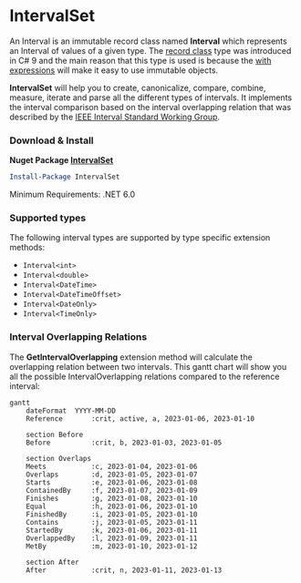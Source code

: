 # IntervalSet
An Interval is an immutable record class named **Interval** which represents an Interval of values of a given type. The [record class](https://learn.microsoft.com/en-us/dotnet/csharp/language-reference/builtin-types/record) type was introduced in C# 9 and the main reason that this type is used is because the [with expressions](https://learn.microsoft.com/en-us/dotnet/csharp/language-reference/builtin-types/record#with-expressions-in-derived-records) will make it easy to use immutable objects.

**IntervalSet** will help you to create, canonicalize, compare, combine, measure, iterate and parse all the different types of intervals. It implements the interval comparison based on the interval overlapping relation that was described by the [IEEE Interval Standard Working Group](https://grouper.ieee.org/groups/1788/PositionPapers/overlapping.pdf).

### Download & Install
**Nuget Package [IntervalSet](https://www.nuget.org/packages/IntervalSet/)**

```powershell
Install-Package IntervalSet
```
Minimum Requirements: .NET 6.0

### Supported types
The following interval types are supported by type specific extension methods:
- `Interval<int>`
- `Interval<double>`
- `Interval<DateTime>`
- `Interval<DateTimeOffset>`
- `Interval<DateOnly>`
- `Interval<TimeOnly>`

### Interval Overlapping Relations 
The **GetIntervalOverlapping** extension method will calculate the overlapping relation between two intervals. This gantt chart will show you all the possible IntervalOverlapping relations compared to the reference interval:
```mermaid
gantt
    dateFormat  YYYY-MM-DD
    Reference       :crit, active, a, 2023-01-06, 2023-01-10

    section Before
    Before          :crit, b, 2023-01-03, 2023-01-05

    section Overlaps
    Meets           :c, 2023-01-04, 2023-01-06
    Overlaps        :d, 2023-01-05, 2023-01-07
    Starts          :e, 2023-01-06, 2023-01-08
    ContainedBy     :f, 2023-01-07, 2023-01-09
    Finishes        :g, 2023-01-08, 2023-01-10
    Equal           :h, 2023-01-06, 2023-01-10
    FinishedBy      :i, 2023-01-05, 2023-01-10
    Contains        :j, 2023-01-05, 2023-01-11
    StartedBy       :k, 2023-01-06, 2023-01-11
    OverlappedBy    :l, 2023-01-09, 2023-01-11
    MetBy           :m, 2023-01-10, 2023-01-12

    section After
    After           :crit, n, 2023-01-11, 2023-01-13
```
